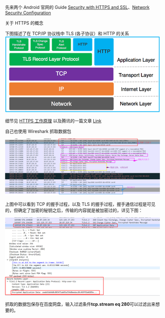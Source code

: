 先来两个 Android 官网的 Guide
[Security with HTTPS and SSL](https://developer.android.com/training/articles/security-ssl.html)、[Network Security Configuration](https://developer.android.com/training/articles/security-config.htm)

关于 HTTPS 的概念

下图描述了在 TCP/IP 协议栈中 TLS (各子协议）和 HTTP 的关系
![tcp-ip-model](pic/tcp-ip-model.png)

细节见 [HTTPS 工作原理](https://cattail.me/tech/2015/11/30/how-https-works.html) 以及腾讯的一篇文章 [Link](https://zhuanlan.zhihu.com/p/27040041)

自己也使用 Wireshark 抓取数据包

![数据包](pic/capute1.png)

上图中可以看到 TCP 的握手过程，以及 TLS 的握手过程，握手通信过程是可见的，但确定了加密的秘钥之后，传输的内容就是被加密过的，详见下图：

![加密传输内容](pic/capute2.png)

抓取的数据包保存在百度网盘，输入过滤条件**tcp.stream eq 280**可以过滤出来想要的。
